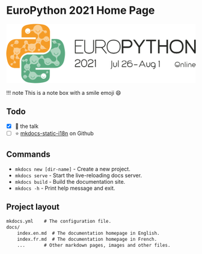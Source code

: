 # EuroPython 2021 Home Page

![europython 2021 logo](assets/ep2021-logo.png)

!!! note
    This is a note box with a smile emoji :smile:

## Todo

- [x] :clap: the talk
- [ ] :star: [mkdocs-static-i18n](https://github.com/ultrabug/mkdocs-static-i18n) on Github

## Commands

* `mkdocs new [dir-name]` - Create a new project.
* `mkdocs serve` - Start the live-reloading docs server.
* `mkdocs build` - Build the documentation site.
* `mkdocs -h` - Print help message and exit.

## Project layout

    mkdocs.yml    # The configuration file.
    docs/
        index.en.md  # The documentation homepage in English.
        index.fr.md  # The documentation homepage in French.
        ...       # Other markdown pages, images and other files.
